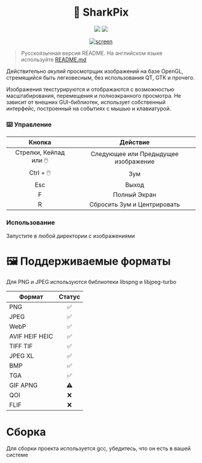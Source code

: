 <h1 align=center>🦈 SharkPix</h1>

<p align=center>
 <a href=""><img src="https://img.shields.io/badge/буль-буль-blue"></a>
 <a href=""><img src="https://img.shields.io/badge/РАННЯЯ%20АЛЬФА!-880808"></a>
</p>

<p align=center>
 <a href=""><img src="https://i.ibb.co/YTQHgd4D/screen.png" alt="screen" border="0"></a>
</p>

> Русскоязычная версия README. На английском языке используйте [README.md](README.md)

Действительно *акулий* просмотрщик изображений на базе OpenGL, стремящийся быть легковесным, без использования QT, GTK и прочего.

Изображения текстурируются и отображаются с возможностью масштабирования, перемещения и полноэкранного просмотра. Не зависит от внешних GUI-библиотек, использует собственный интерфейс, построенный на событиях с мышью и клавиатурой.

### ⌨️ Управление
Кнопка | Действие
:-------------:| :------------:
 Стрелки, Кейпад или 🖱️ | Следующее или Предыдущее изображение
 Ctrl + 🖱️ | Зум
 Esc | Выход
 F | Полный Экран
 R | Сбросить Зум и Центрировать

### Использование
Запустите в любой директории с изображениями

# 🖼️ Поддерживаемые форматы

Для PNG и JPEG используются библиотеки libspng и libjpeg-turbo

Формат  | Статус
------------- | :-------------:
PNG  | ✅
JPEG | ✅
WebP | ✅
AVIF HEIF HEIC| ✅
TIFF TIF| ✅
JPEG XL | ✅
BMP | ✅
TGA | ✅
GIF APNG | ⚠️
QOI | ❌
FLIF | ❌

# Сборка

Для сборки проекта используется gcc, убедитесь, что он есть в вашей системе
